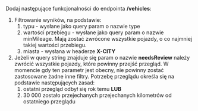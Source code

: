 Dodaj następujące funkcjonalności do endpointa **/vehicles**:
1. Filtrowanie wyników, na podstawie:
    1. typu - wysłane jako query param o nazwie type
    1. wartości przebiegu - wysłane jako query param o nazwie minMileage. Mają zostać zwrócone wszystkie pojazdy, o co najmniej takiej wartości przebiegu.
    1. miasta - wysłana w headerze **X-CITY**
1. Jeżeli w query string znajduje się param o nazwie **needsReview** należy zwrócić wszystkie pojazdy, które powinny przejść przegląd. W momencie gdy ten parametr jest obecny, nie powinny zostać zastosowane żadne inne filtry. Potrzebę przeglądu określa się na podstawie następujących zasad:
    1. ostatni przegląd odbył się rok temu
    **LUB**
    1. 30 000 zostało przejechanych przejechanych kilometrów od ostatniego przeglądu
